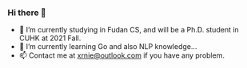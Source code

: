 ### Hi there 👋

<!--
**SimonNie98/SimonNie98** is a ✨ _special_ ✨ repository because its `README.md` (this file) appears on your GitHub profile.

Here are some ideas to get you started:

- 🔭 I’m currently working on ...
- 🌱 I’m currently learning ...
- 👯 I’m looking to collaborate on ...
- 🤔 I’m looking for help with ...
- 💬 Ask me about ...
- 📫 How to reach me: ...
- 😄 Pronouns: ...
- ⚡ Fun fact: ...
-->
- 🔭 I’m currently studying in Fudan CS, and will be a Ph.D. student in CUHK at 2021 Fall.
- 🌱 I’m currently learning Go and also NLP knowledge...
- 📫 Contact me at xrnie@outlook.com if you have any problem.
